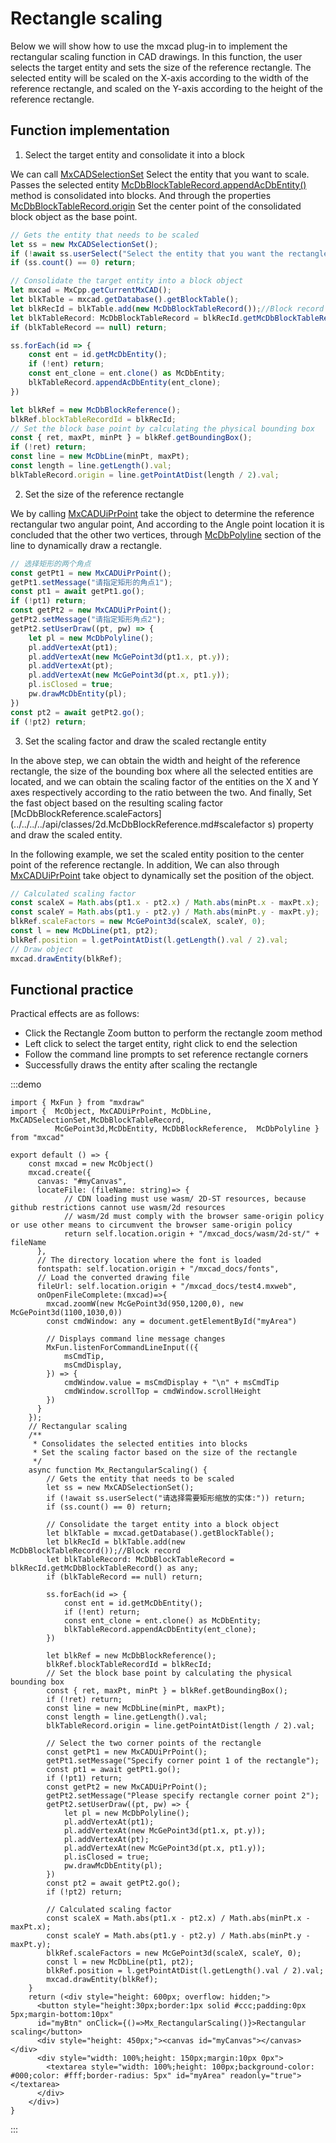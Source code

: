 # Rectangle scaling

Below we will show how to use the mxcad plug-in to implement the rectangular scaling function in CAD drawings. In this function, the user selects the target entity and sets the size of the reference rectangle. The selected entity will be scaled on the X-axis according to the width of the reference rectangle, and scaled on the Y-axis according to the height of the reference rectangle.

## Function implementation

1. Select the target entity and consolidate it into a block

We can call [MxCADSelectionSet](../../../../api/classes/2d.MxCADSelectionSet.md#class-mxcadselectionset)  Select the entity that you want to scale. Passes the selected entity [McDbBlockTableRecord.appendAcDbEntity()](../../../../api/classes/2d.McDbBlockTableRecord.md#appendacdbentity) method is consolidated into blocks. And through the properties [McDbBlockTableRecord.origin](../../../../api/classes/2d.McDbBlockTableRecord.md#origin) Set the center point of the consolidated block object as the base point.

```ts
// Gets the entity that needs to be scaled
let ss = new MxCADSelectionSet();
if (!await ss.userSelect("Select the entity that you want the rectangle to scale:")) return;
if (ss.count() == 0) return;

// Consolidate the target entity into a block object
let mxcad = MxCpp.getCurrentMxCAD();
let blkTable = mxcad.getDatabase().getBlockTable();
let blkRecId = blkTable.add(new McDbBlockTableRecord());//Block record
let blkTableRecord: McDbBlockTableRecord = blkRecId.getMcDbBlockTableRecord() as any;
if (blkTableRecord == null) return;

ss.forEach(id => {
    const ent = id.getMcDbEntity();
    if (!ent) return;
    const ent_clone = ent.clone() as McDbEntity;
    blkTableRecord.appendAcDbEntity(ent_clone);
})

let blkRef = new McDbBlockReference();
blkRef.blockTableRecordId = blkRecId;
// Set the block base point by calculating the physical bounding box
const { ret, maxPt, minPt } = blkRef.getBoundingBox();
if (!ret) return;
const line = new McDbLine(minPt, maxPt);
const length = line.getLength().val;
blkTableRecord.origin = line.getPointAtDist(length / 2).val;
```

2. Set the size of the reference rectangle

We by calling [MxCADUiPrPoint](../../../../api/classes/2d.MxCADUiPrPoint.md) take the object to determine the reference rectangular two angular point, And according to the Angle point location it is concluded that the other two vertices, through [McDbPolyline](../../../../api/classes/2d.McDbPolyline.md) section of the line to dynamically draw a rectangle.

```ts
// 选择矩形的两个角点
const getPt1 = new MxCADUiPrPoint();
getPt1.setMessage("请指定矩形的角点1");
const pt1 = await getPt1.go();
if (!pt1) return;
const getPt2 = new MxCADUiPrPoint();
getPt2.setMessage("请指定矩形角点2");
getPt2.setUserDraw((pt, pw) => {
    let pl = new McDbPolyline();
    pl.addVertexAt(pt1);
    pl.addVertexAt(new McGePoint3d(pt1.x, pt.y));
    pl.addVertexAt(pt);
    pl.addVertexAt(new McGePoint3d(pt.x, pt1.y));
    pl.isClosed = true;
    pw.drawMcDbEntity(pl);
})
const pt2 = await getPt2.go();
if (!pt2) return;
```

3. Set the scaling factor and draw the scaled rectangle entity

In the above step, we can obtain the width and height of the reference rectangle, the size of the bounding box where all the selected entities are located, and we can obtain the scaling factor of the entities on the X and Y axes respectively according to the ratio between the two. And finally, Set the fast object based on the resulting scaling factor [McDbBlockReference.scaleFactors](../../../../api/classes/2d.McDbBlockReference.md#scalefactor s) property and draw the scaled entity.

In the following example, we set the scaled entity position to the center point of the reference rectangle. In addition, We can also through [MxCADUiPrPoint](../../../../api/classes/2d.MxCADUiPrPoint.md) take object to dynamically set the position of the object.

```ts
// Calculated scaling factor
const scaleX = Math.abs(pt1.x - pt2.x) / Math.abs(minPt.x - maxPt.x);
const scaleY = Math.abs(pt1.y - pt2.y) / Math.abs(minPt.y - maxPt.y);
blkRef.scaleFactors = new McGePoint3d(scaleX, scaleY, 0);
const l = new McDbLine(pt1, pt2);
blkRef.position = l.getPointAtDist(l.getLength().val / 2).val;
// Draw object
mxcad.drawEntity(blkRef);
```

## Functional practice

Practical effects are as follows:
* Click the Rectangle Zoom button to perform the rectangle zoom method
* Left click to select the target entity, right click to end the selection
* Follow the command line prompts to set reference rectangle corners
* Successfully draws the entity after scaling the rectangle

:::demo
```tsx
import { MxFun } from "mxdraw"
import {  McObject, MxCADUiPrPoint, McDbLine, MxCADSelectionSet,McDbBlockTableRecord,
          McGePoint3d,McDbEntity, McDbBlockReference,  McDbPolyline } from "mxcad"

export default () => {
    const mxcad = new McObject()
    mxcad.create({
      canvas: "#myCanvas",
      locateFile: (fileName: string)=> {
            // CDN loading must use wasm/ 2D-ST resources, because github restrictions cannot use wasm/2d resources
            // wasm/2d must comply with the browser same-origin policy or use other means to circumvent the browser same-origin policy
            return self.location.origin + "/mxcad_docs/wasm/2d-st/" + fileName
      },
      // The directory location where the font is loaded
      fontspath: self.location.origin + "/mxcad_docs/fonts",
      // Load the converted drawing file
      fileUrl: self.location.origin + "/mxcad_docs/test4.mxweb",
      onOpenFileComplete:(mxcad)=>{
        mxcad.zoomW(new McGePoint3d(950,1200,0), new McGePoint3d(1100,1030,0))
        const cmdWindow: any = document.getElementById("myArea")

        // Displays command line message changes
        MxFun.listenForCommandLineInput(({
            msCmdTip,
            msCmdDisplay,
        }) => {
            cmdWindow.value = msCmdDisplay + "\n" + msCmdTip
            cmdWindow.scrollTop = cmdWindow.scrollHeight
        })
      }
    });
    // Rectangular scaling
    /**
     * Consolidates the selected entities into blocks
     * Set the scaling factor based on the size of the rectangle
     */
    async function Mx_RectangularScaling() {
        // Gets the entity that needs to be scaled
        let ss = new MxCADSelectionSet();
        if (!await ss.userSelect("请选择需要矩形缩放的实体:")) return;
        if (ss.count() == 0) return;

        // Consolidate the target entity into a block object
        let blkTable = mxcad.getDatabase().getBlockTable();
        let blkRecId = blkTable.add(new McDbBlockTableRecord());//Block record
        let blkTableRecord: McDbBlockTableRecord = blkRecId.getMcDbBlockTableRecord() as any;
        if (blkTableRecord == null) return;

        ss.forEach(id => {
            const ent = id.getMcDbEntity();
            if (!ent) return;
            const ent_clone = ent.clone() as McDbEntity;
            blkTableRecord.appendAcDbEntity(ent_clone);
        })

        let blkRef = new McDbBlockReference();
        blkRef.blockTableRecordId = blkRecId;
        // Set the block base point by calculating the physical bounding box
        const { ret, maxPt, minPt } = blkRef.getBoundingBox();
        if (!ret) return;
        const line = new McDbLine(minPt, maxPt);
        const length = line.getLength().val;
        blkTableRecord.origin = line.getPointAtDist(length / 2).val;

        // Select the two corner points of the rectangle
        const getPt1 = new MxCADUiPrPoint();
        getPt1.setMessage("Specify corner point 1 of the rectangle");
        const pt1 = await getPt1.go();
        if (!pt1) return;
        const getPt2 = new MxCADUiPrPoint();
        getPt2.setMessage("Please specify rectangle corner point 2");
        getPt2.setUserDraw((pt, pw) => {
            let pl = new McDbPolyline();
            pl.addVertexAt(pt1);
            pl.addVertexAt(new McGePoint3d(pt1.x, pt.y));
            pl.addVertexAt(pt);
            pl.addVertexAt(new McGePoint3d(pt.x, pt1.y));
            pl.isClosed = true;
            pw.drawMcDbEntity(pl);
        })
        const pt2 = await getPt2.go();
        if (!pt2) return;

        // Calculated scaling factor
        const scaleX = Math.abs(pt1.x - pt2.x) / Math.abs(minPt.x - maxPt.x);
        const scaleY = Math.abs(pt1.y - pt2.y) / Math.abs(minPt.y - maxPt.y);
        blkRef.scaleFactors = new McGePoint3d(scaleX, scaleY, 0);
        const l = new McDbLine(pt1, pt2);
        blkRef.position = l.getPointAtDist(l.getLength().val / 2).val;
        mxcad.drawEntity(blkRef);
    }
    return (<div style="height: 600px; overflow: hidden;">
      <button style="height:30px;border:1px solid #ccc;padding:0px 5px;margin-bottom:10px"
      id="myBtn" onClick={()=>Mx_RectangularScaling()}>Rectangular scaling</button>
      <div style="height: 450px;"><canvas id="myCanvas"></canvas></div>
      <div style="width: 100%;height: 150px;margin:10px 0px">
        <textarea style="width: 100%;height: 100px;background-color: #000;color: #fff;border-radius: 5px" id="myArea" readonly="true"></textarea>
      </div>
    </div>)
}
```
:::



